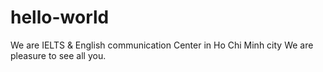 # hello-world
We are IELTS &amp; English communication Center in Ho Chi Minh city 
We are pleasure to see all you. 
